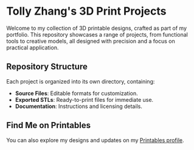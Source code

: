 # Tolly Zhang's 3D Print Projects

Welcome to my collection of 3D printable designs, crafted as part of my portfolio. This repository showcases a range of projects, from functional tools to creative models, all designed with precision and a focus on practical application.

## Repository Structure

Each project is organized into its own directory, containing:

- **Source Files**: Editable formats for customization.
- **Exported STLs**: Ready-to-print files for immediate use.
- **Documentation**: Instructions and licensing details.

## Find Me on Printables

You can also explore my designs and updates on my [Printables profile](https://www.printables.com/@TollyZhang_2695894).
